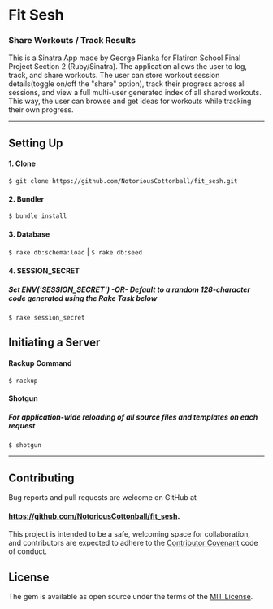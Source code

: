 # Fit Sesh
### Share Workouts / Track Results

This is a Sinatra App made by George Pianka for Flatiron School Final Project Section 2 (Ruby/Sinatra). The application allows the user to log, track, and share workouts. The user can store workout session details(toggle on/off the "share" option), track their progress across all sessions, and view a full multi-user generated index of all shared workouts. This way, the user can browse and get ideas for workouts while tracking their own progress.

---

## Setting Up

#### 1. Clone
`$ git clone https://github.com/NotoriousCottonball/fit_sesh.git`
#### 2. Bundler
`$ bundle install`
#### 3. Database
`$ rake db:schema:load` | `$ rake db:seed`
#### 4. SESSION_SECRET
##### *Set ENV('SESSION_SECRET') -OR- Default to a random 128-character code generated using the Rake Task below*
`$ rake session_secret`

## Initiating a Server

#### Rackup Command
`$ rackup`
#### Shotgun
##### *For application-wide reloading of all source files and templates on each request*
`$ shotgun`

---

## Contributing

Bug reports and pull requests are welcome on GitHub at
#### https://github.com/NotoriousCottonball/fit_sesh.
This project is intended to be a safe, welcoming space for collaboration, and contributors are expected to adhere to the [Contributor Covenant](contributor-covenant.org) code of conduct.

## License

The gem is available as open source under the terms of the [MIT License](http://opensource.org/licenses/MIT).
